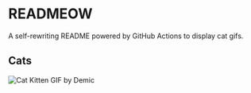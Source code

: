 # READMEOW

A self-rewriting README powered by GitHub Actions to display cat gifs.

## Cats

![Cat Kitten GIF by Demic](https://media0.giphy.com/media/3oriO0OEd9QIDdllqo/200.gif?cid=9acd02daq2821xx0xd1vuj028dwg9kmh2qkghuiiqkk9p2l6&ep=v1_gifs_search&rid=200.gif&ct=g)

